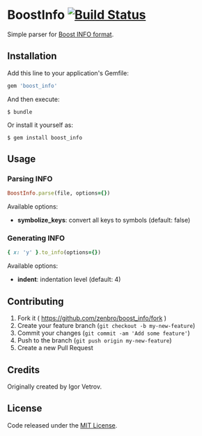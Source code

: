 # BoostInfo [![Build Status](https://travis-ci.org/zenbro/boost_info.svg?branch=master)](https://travis-ci.org/zenbro/boost_info)

Simple parser for [Boost INFO format](http://www.boost.org/doc/libs/1_42_0/doc/html/boost_propertytree/parsers.html#boost_propertytree.parsers.info_parser).

## Installation

Add this line to your application's Gemfile:

```ruby
gem 'boost_info'
```

And then execute:

    $ bundle

Or install it yourself as:

    $ gem install boost_info

## Usage

### Parsing INFO
```ruby
BoostInfo.parse(file, options={})
```

Available options: 

- **symbolize_keys**: convert all keys to symbols (default: false)

### Generating INFO

```ruby
{ x: 'y' }.to_info(options={})
```

Available options: 

- **indent**: indentation level (default: 4)

## Contributing

1. Fork it ( https://github.com/zenbro/boost_info/fork )
2. Create your feature branch (`git checkout -b my-new-feature`)
3. Commit your changes (`git commit -am 'Add some feature'`)
4. Push to the branch (`git push origin my-new-feature`)
5. Create a new Pull Request

## Credits

Originally created by Igor Vetrov.

## License

Code released under the [MIT License](http://www.opensource.org/licenses/MIT).
